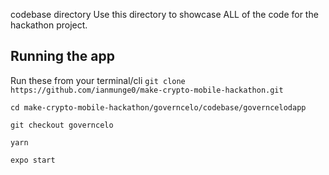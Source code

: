 codebase directory
Use this directory to showcase ALL of the code for the hackathon project.
## Running the app
Run these from your terminal/cli 
```git clone https://github.com/ianmunge0/make-crypto-mobile-hackathon.git```

```cd make-crypto-mobile-hackathon/governcelo/codebase/governcelodapp```

```git checkout governcelo```

```yarn```

```expo start```